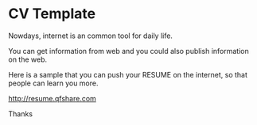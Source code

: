 # CV Template

Nowdays, internet is an common tool for daily life.

You can get information from web and you could also publish information on the web.

Here is a sample that you can push your RESUME on the internet, so that people can learn you more.

http://resume.qfshare.com

Thanks
